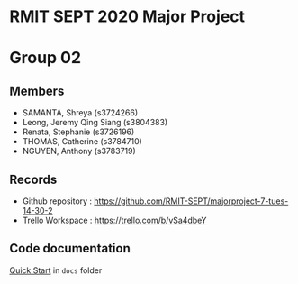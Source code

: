 # RMIT SEPT 2020 Major Project

# Group 02

## Members
* SAMANTA, Shreya (s3724266)
* Leong, Jeremy Qing Siang  (s3804383)
* Renata, Stephanie (s3726196)
* THOMAS, Catherine (s3784710)
* NGUYEN, Anthony (s3783719)

## Records

* Github repository : https://github.com/RMIT-SEPT/majorproject-7-tues-14-30-2
* Trello Workspace : https://trello.com/b/vSa4dbeY


## Code documentation

[Quick Start](/docs/README.md) in `docs` folder
